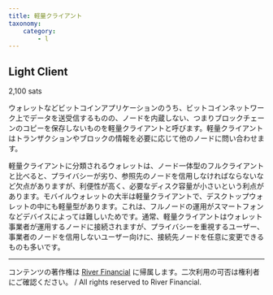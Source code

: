 ```yaml
---
title: 軽量クライアント
taxonomy:
    category:
        - l
---
```


## Light Client
2,100 sats

ウォレットなどビットコインアプリケーションのうち、ビットコインネットワーク上でデータを送受信するものの、ノードを内蔵しない、つまりブロックチェーンのコピーを保存しないものを軽量クライアントと呼びます。軽量クライアントはトランザクションやブロックの情報を必要に応じて他のノードに問い合わせます。

軽量クライアントに分類されるウォレットは、ノード一体型のフルクライアントと比べると、プライバシーが劣り、参照先のノードを信用しなければならないなど欠点がありますが、利便性が高く、必要なディスク容量が小さいという利点があります。モバイルウォレットの大半は軽量クライアントで、デスクトップウォレットの中にも軽量型があります。これは、フルノードの運用がスマートフォンなどデバイスによっては難しいためです。通常、軽量クライアントはウォレット事業者が運用するノードに接続されますが、プライバシーを重視するユーザー、事業者のノードを信用しないユーザー向けに、接続先ノードを任意に変更できるものも多いです。

---
コンテンツの著作権は [River Financial](https://river.com/) に帰属します。二次利用の可否は権利者にご確認ください。 / All rights reserved to River Financial.

